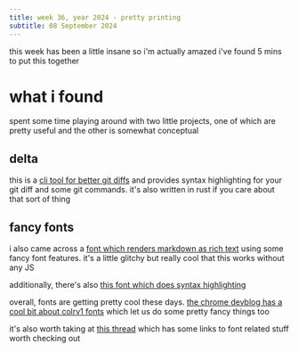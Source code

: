 ```yaml
---
title: week 36, year 2024 - pretty printing
subtitle: 08 September 2024
---
```


this week has been a little insane so i'm actually amazed i've found 5 mins to put this together

# what i found

spent some time playing around with two little projects, one of which are pretty useful and the other is somewhat conceptual

## delta

this is a [cli tool for better git diffs](https://github.com/dandavison/delta) and provides syntax highlighting for your git diff and some git commands. it's also written in rust if you care about that sort of thing

## fancy fonts

i also came across a [font which renders markdown as rich text](https://kuanwh.com/markdown-font/) using some fancy font features. it's a little glitchy but really cool that this works without any JS

additionally, there's also [this font which does syntax highlighting](https://blog.glyphdrawing.club/font-with-built-in-syntax-highlighting/)

overall, fonts are getting pretty cool these days. [the chrome devblog has a cool bit about colrv1 fonts](https://developer.chrome.com/blog/colrv1-fonts) which let us do some pretty fancy things too

it's also worth taking at [this thread](https://x.com/JohannesMutter/status/1824948096205459903) which has some links to font related stuff worth checking out
